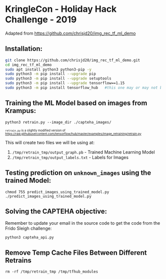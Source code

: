 # KringleCon - Holiday Hack Challenge - 2019

Adapted from https://github.com/chrisjd20/img_rec_tf_ml_demo


## Installation:

```bash
git clone https://github.com/chrisjd20/img_rec_tf_ml_demo.git
cd img_rec_tf_ml_demo
sudo apt install python3 python3-pip -y
sudo python3 -m pip install --upgrade pip
sudo python3 -m pip install --upgrade setuptools
sudo python3 -m pip install --upgrade tensorflow==1.15
sudo python3 -m pip install tensorflow_hub   #this one may or may not be needed in order to run
```

## Training the ML Model based on images from Krampus:

```
python3 retrain.py --image_dir ./capteha_images/
```
<sub><sup>`retrain.py` is a slightly modified version of https://raw.githubusercontent.com/tensorflow/hub/master/examples/image_retraining/retrain.py</sup></sub>

This will create two files we will be using at:

1. `/tmp/retrain_tmp/output_graph.pb`     - Trained Machine Learning Model
2. `/tmp/retrain_tmp/output_labels.txt`   - Labels for Images

## Testing prediction on  `unknown_images` using the trained Model:
```
chmod 755 predict_images_using_trained_model.py
./predict_images_using_trained_model.py
```

## Solving the CAPTEHA objective:

Remember to update your email in the source code to get the code from the Frido Sleigh challenge:

```
python3 capteha_api.py
```

## Remove Temp Cache Files Between Different Retrains

```
rm -rf /tmp/retrain_tmp /tmp/tfhub_modules
```
